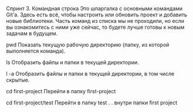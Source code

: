 Cпринт 3. Командная строка
Это шпаргалка с основными командами Gitʼа.
Здесь есть всё, чтобы настроить или обновить проект и добавить новые библиотеки.
Часть команд из списка мы не проходили, но если вы ознакомитесь с ними уже сейчас, то будете лучше готовы к новым задачам в будущем.

pwd
Показать текущую рабочую директорию (папку, из которой выполняется команда).

ls 
Отобразить файлы и папки в текущей директории.

l -a
Отобразить файлы и папки в текущей директории, в том числе скрытые.

cd first-project
Перейти в папку
first-project

cd first-project/test
Перейти в папку test .
. внутри папки first project
